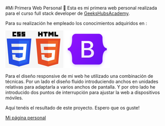 #Mi Primera Web Personal :rocket:
Esta es mi primera web personal realizada para el curso full stack developer de [GeeksHubsAcademy](https://geekshubsacademy.com/).

Para  su realización he empleado los conocimientos adquiridos en :

![tecnologias](img/htmlycss.png) ![bootstrap](img/bootstrap.png)

Para el diseño responsive de mi web he utilizado una combinación de técnicas. Por un lado el diseño fluido introduciendo anchos en unidades relativas para adaptarla a varios anchos de pantalla. Y por otro lado he introducido dos puntos de interrupción para ajustar la web a dispositivos móviles.


Aquí tenéis el resultado de este proyecto. Espero que os guste!


[Mi página personal](https://joanbatiste.github.io/PaginaPersonal/)